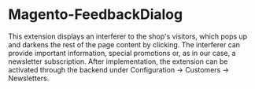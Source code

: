 Magento-FeedbackDialog
======================
This extension displays an interferer to the shop's visitors, which pops up and darkens the rest of the page content by clicking. The interferer can provide important information, special promotions or, as in our case, a newsletter subscription.
After implementation, the extension can be activated through the backend under Configuration -> Customers -> Newsletters. 
